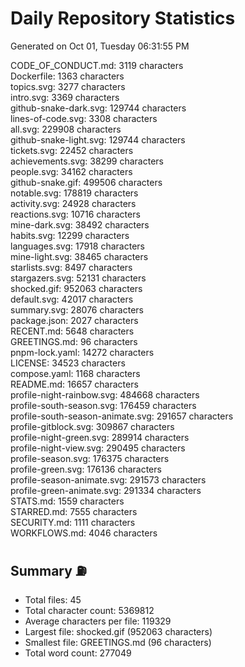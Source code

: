 # Daily Repository Statistics
Generated on Oct 01, Tuesday 06:31:55 PM  

CODE_OF_CONDUCT.md: 3119 characters  
Dockerfile: 1363 characters  
topics.svg: 3277 characters  
intro.svg: 3369 characters  
github-snake-dark.svg: 129744 characters  
lines-of-code.svg: 3308 characters  
all.svg: 229908 characters  
github-snake-light.svg: 129744 characters  
tickets.svg: 22452 characters  
achievements.svg: 38299 characters  
people.svg: 34162 characters  
github-snake.gif: 499506 characters  
notable.svg: 178819 characters  
activity.svg: 24928 characters  
reactions.svg: 10716 characters  
mine-dark.svg: 38492 characters  
habits.svg: 12299 characters  
languages.svg: 17918 characters  
mine-light.svg: 38465 characters  
starlists.svg: 8497 characters  
stargazers.svg: 52131 characters  
shocked.gif: 952063 characters  
default.svg: 42017 characters  
summary.svg: 28076 characters  
package.json: 2027 characters  
RECENT.md: 5648 characters  
GREETINGS.md: 96 characters  
pnpm-lock.yaml: 14272 characters  
LICENSE: 34523 characters  
compose.yaml: 1168 characters  
README.md: 16657 characters  
profile-night-rainbow.svg: 484668 characters  
profile-south-season.svg: 176459 characters  
profile-south-season-animate.svg: 291657 characters  
profile-gitblock.svg: 309867 characters  
profile-night-green.svg: 289914 characters  
profile-night-view.svg: 290495 characters  
profile-season.svg: 176375 characters  
profile-green.svg: 176136 characters  
profile-season-animate.svg: 291573 characters  
profile-green-animate.svg: 291334 characters  
STATS.md: 1559 characters  
STARRED.md: 7555 characters  
SECURITY.md: 1111 characters  
WORKFLOWS.md: 4046 characters  

## Summary ⛽  
- Total files: 45  
- Total character count: 5369812  
- Average characters per file: 119329  
- Largest file: shocked.gif (952063 characters)  
- Smallest file: GREETINGS.md (96 characters)  
- Total word count: 277049  
